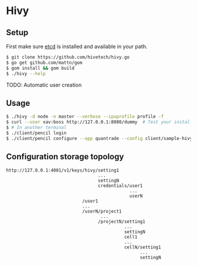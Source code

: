 Hivy
====

Setup
-----

First make sure [etcd](https://github.com/coreos/etcd) is installed and available in your path.

```bash
$ git clone https://github.com/hivetech/hivy.go
$ go get github.com/mattn/gom
$ gom install && gom build
$ ./hivy --help
```
TODO: Automatic user creation


Usage
-----

```bash
$ ./hivy -d node -n master --verbose --cpuprofile profile -f
$ curl --user xav:boss http://127.0.0.1:8080/dummy  # Test your installation
$ # In another terminal
$ ./client/pencil login
$ ./client/pencil configure --app quantrade --config client/sample-hivy.yml
```


Configuration storage topology
------------------------------

```
http://127.0.0.1:4001/v1/keys/hivy/setting1
                                   ...
                                   settingN
                                   credentials/user1
                                               ...
                                               userN
                             /user1
                             ...
                             /userN/project1
                                    ...
                                   /projectN/setting1
                                             ...
                                             settingN
                                             cell1
                                             ...
                                             cellN/setting1
                                                   ...
                                                   settingN
```
